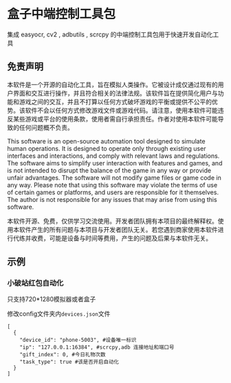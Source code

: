 # 盒子中端控制工具包
集成 easyocr, cv2 , adbutils , scrcpy 的中端控制工具包用于快速开发自动化工具


## 免责声明
本软件是一个开源的自动化工具，旨在模拟人类操作。它被设计成仅通过现有的用户界面和交互进行操作，并且符合相关的法律法规。该软件旨在提供简化用户与功能和游戏之间的交互，并且不打算以任何方式破坏游戏的平衡或提供不公平的优势。该软件不会以任何方式修改游戏文件或游戏代码。请注意，使用本软件可能违反某些游戏或平台的使用条款，使用者需自行承担责任。作者对使用本软件可能导致的任何问题概不负责。

This software is an open-source automation tool designed to simulate human operations. It is designed to operate only through existing user interfaces and interactions, and comply with relevant laws and regulations. The software aims to simplify user interaction with features and games, and is not intended to disrupt the balance of the game in any way or provide unfair advantages. The software will not modify game files or game code in any way. Please note that using this software may violate the terms of use of certain games or platforms, and users are responsible for it themselves. The author is not responsible for any issues that may arise from using this software.

本软件开源、免费，仅供学习交流使用。开发者团队拥有本项目的最终解释权。使用本软件产生的所有问题与本项目与开发者团队无关。若您遇到商家使用本软件进行代练并收费，可能是设备与时间等费用，产生的问题及后果与本软件无关。


## 示例
### 小破站红包自动化

只支持720*1280模拟器或者盒子

修改config文件夹内`devices.json`文件

    [
      {
        "device_id": "phone-5003", #设备唯一标识
        "ip": "127.0.0.1:16384", #scrcpy,adb 连接地址和端口号 
        "gift_index": 0, #今日礼物次数
        "task_type": true #该是否开启自动化
      }
    ]




